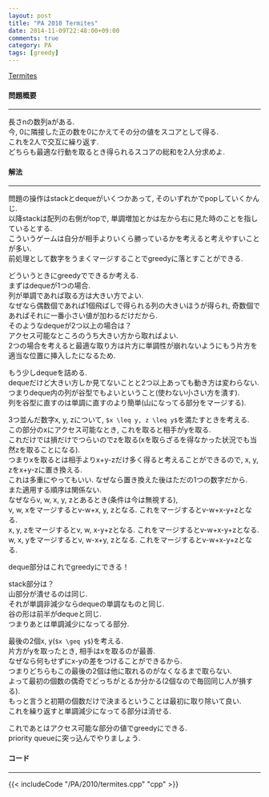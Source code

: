 ```yaml
---
layout: post
title: "PA 2010 Termites"
date: 2014-11-09T22:48:00+09:00
comments: true
category: PA
tags: [greedy]
---
```


[Termites](http://main.edu.pl/en/archive/pa/2010/ter)

#### 問題概要

****

長さnの数列aがある.  
今, 0に隣接した正の数を0にかえてその分の値をスコアとして得る.  
これを2人で交互に繰り返す.  
どちらも最適な行動を取るとき得られるスコアの総和を2人分求めよ.


#### 解法

****

問題の操作はstackとdequeがいくつかあって, そのいずれかでpopしていくかんじ.  
以降stackは配列の右側がtopで, 単調増加とかは左から右に見た時のことを指しているとする.  
こういうゲームは自分が相手よりいくら勝っているかを考えると考えやすいことが多い.  
前処理として数字をうまくマージすることでgreedyに落とすことができる.  
  
どういうときにgreedyでできるか考える.  
まずはdequeが1つの場合.  
列が単調であれば取る方は大きい方でよい.  
なぜなら偶数個であれば1個飛ばしで得られる列の大きいほうが得られ, 奇数個であればそれに一番小さい値が加わるだけだから.  
そのようなdequeが2つ以上の場合は？  
アクセス可能なところのうち大きい方から取ればよい.  
2つの場合を考えると最適な取り方は片方に単調性が崩れないようにもう片方を適当な位置に挿入したになるため.  
  
もう少しdequeを詰める.  
dequeだけど大きい方しか見てないことと2つ以上あっても動き方は変わらない.  
つまりdeque内の列が谷型でもよいということ(使わない小さい方を潰す).  
列を谷型に直すのは単調に直すのより簡単(山になってる部分をマージする).  
  
3つ並んだ数字x, y, zについて, `$x \leq y, z \leq y$`を満たすときを考える.  
この部分のxにアクセス可能なとき, これを取ると相手がyを取る.  
これだけでは損だけでつらいのでzを取る(xを取らざるを得なかった状況でも当然zを取ることになる).  
つまりxを取るとは相手よりx+y-zだけ多く得ると考えることができるので, x, y, zをx+y-zに置き換える.  
これは多重にやってもいい. なぜなら置き換えた後はただの1つの数字だから.  
また適用する順序は関係ない.  
なぜならv, w, x, y, zとあるとき(条件は今は無視する),  
v, w, xをマージするとv-w+x, y, zとなる. これをマージするとv-w+x-y+zとなる.  
x, y, zをマージするとv, w, x-y+zとなる. これをマージするとv-w+x-y+zとなる.  
w, x, yをマージするとv, w-x+y, zとなる. これをマージするとv-w+x-y+zとなる.  
  
deque部分はこれでgreedyにできる！  
  
stack部分は？  
山部分が潰せるのは同じ.  
それが単調非減少ならdequeの単調なものと同じ.  
谷の形は前半がdequeと同じ.  
つまりあとは単調減少になってる部分.  
  
最後の2個x, y(`$x \geq y$`)を考える.  
片方がyを取ったとき, 相手はxを取るのが最善.  
なぜなら何もせずにx-yの差をつけることができるから.  
つまりどちらもこの最後の2個は他に取れるのがなくなるまで取らない.  
よって最初の個数の偶奇でどっちがとるか分かる(2個なので毎回同じ人が損する).  
もっと言うと初期の個数だけで決まるということは最初に取り除いて良い.  
これを繰り返すと単調減少になってる部分は消せる.  
  
これであとはアクセス可能な部分の値でgreedyにできる.  
priority queueに突っ込んでやりましょう.


#### コード

****

{{< includeCode "/PA/2010/termites.cpp" "cpp" >}}

